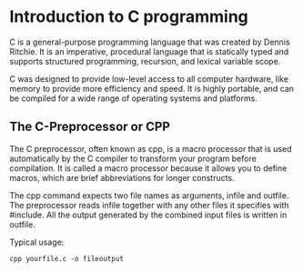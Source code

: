 # Introduction to C programming
C is a general-purpose programming language that was created by Dennis Ritchie. It is an imperative, procedural language that is statically typed and supports structured programming, recursion, and lexical variable scope.

C was designed to provide low-level access to all computer hardware, like memory to provide more efficiency and speed. It is highly portable, and can be compiled for a wide range of operating systems and platforms.

## The C-Preprocessor or CPP
The C preprocessor, often known as cpp, is a macro processor that is used automatically by the C compiler to transform your program before compilation. It is called a macro processor because it allows you to define macros, which are brief abbreviations for longer constructs.

The cpp command expects two file names as arguments, infile and outfile. The preprocessor reads infile together with any other files it specifies with #include. All the output generated by the combined input files is written in outfile.

Typical usage:
```
cpp yourfile.c -o fileoutput
```


